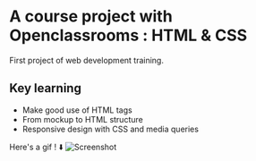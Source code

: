 # A course project with Openclassrooms : HTML & CSS

First project of web development training.

## Key learning

- Make good use of HTML tags
- From mockup to HTML structure
- Responsive design with CSS and media queries

Here's a gif ! ⬇️
![Screenshot](screenshot.gif)
